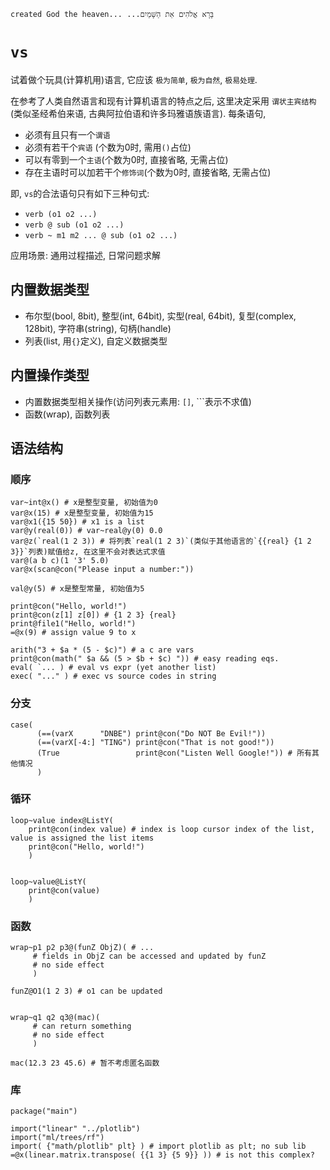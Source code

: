 ```created God the heaven... ...בָּרָא אֱלֹהִים אֵת הַשָּׁמַיִם```

# `vs`
试着做个玩具(计算机用)语言, 它应该 `极为简单`, `极为自然`, `极易处理`.

在参考了人类自然语言和现有计算机语言的特点之后, 这里决定采用 `谓状主宾结构`(类似圣经希伯来语, 古典阿拉伯语和许多玛雅语族语言).
每条语句, 
- 必须有且只有一个`谓语`
- 必须有若干个`宾语` (个数为0时, 需用`()`占位)
- 可以有零到一个`主语`(个数为0时, 直接省略, 无需占位)
- 存在主语时可以加若干个`修饰词`(个数为0时, 直接省略, 无需占位)

即, `vs`的合法语句只有如下三种句式:
- `verb (o1 o2 ...)`
- `verb @ sub (o1 o2 ...)`
- `verb ~ m1 m2 ... @ sub (o1 o2 ...)`

应用场景: 通用过程描述, 日常问题求解

## 内置数据类型
- 布尔型(bool, 8bit), 整型(int, 64bit), 实型(real, 64bit), 复型(complex, 128bit), 字符串(string), 句柄(handle)
- 列表(list, 用`{}`定义), 自定义数据类型

## 内置操作类型
- 内置数据类型相关操作(访问列表元素用: `[]`, `\``表示不求值)
- 函数(wrap), 函数列表

## 语法结构
### 顺序
```
var~int@x() # x是整型变量, 初始值为0
var@x(15) # x是整型变量, 初始值为15
var@x1({15 50}) # x1 is a list
var@y(real(0)) # var~real@y(0) 0.0 
var@z(`real(1 2 3)) # 将列表`real(1 2 3)`(类似于其他语言的`{{real} {1 2 3}}`列表)赋值给z, 在这里不会对表达式求值
var@(a b c)(1 '3' 5.0)
var@x(scan@con("Please input a number:"))

val@y(5) # x是整型常量, 初始值为5

print@con("Hello, world!")
print@con(z[1] z[0]) # {1 2 3} {real}
print@file1("Hello, world!")
=@x(9) # assign value 9 to x

arith("3 + $a * (5 - $c)") # a c are vars
print@con(math(" $a && (5 > $b + $c) ")) # easy reading eqs.
eval( `... ) # eval vs expr (yet another list)
exec( "..." ) # exec vs source codes in string
```

### 分支
```
case(
      (==(varX      "DNBE") print@con("Do NOT Be Evil!"))
      (==(varX[-4:] "TING") print@con("That is not good!"))
      (True                 print@con("Listen Well Google!")) # 所有其他情况
      )
```

### 循环
```
loop~value index@ListY(
    print@con(index value) # index is loop cursor index of the list, value is assigned the list items
    print@con("Hello, world!")
    )


loop~value@ListY(
    print@con(value)
    )
```

### 函数
```
wrap~p1 p2 p3@(funZ ObjZ)( # ...
     # fields in ObjZ can be accessed and updated by funZ
     # no side effect
     )

funZ@O1(1 2 3) # o1 can be updated


wrap~q1 q2 q3@(mac)(
     # can return something
     # no side effect
     )

mac(12.3 23 45.6) # 暂不考虑匿名函数
```

### 库
```
package("main")

import("linear" "../plotlib")
import("ml/trees/rf")
import( {"math/plotlib" plt} ) # import plotlib as plt; no sub lib
=@x(linear.matrix.transpose( {{1 3} {5 9}} )) # is not this complex?
```